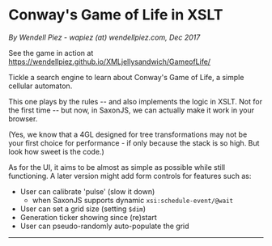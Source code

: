 # Conway's Game of Life in XSLT

*By Wendell Piez - wapiez (at) wendellpiez.com, Dec 2017* 

See the game in action at https://wendellpiez.github.io/XMLjellysandwich/GameofLife/

Tickle a search engine to learn about Conway's Game of Life, a simple cellular automaton.

This one plays by the rules -- and also implements the logic in XSLT. Not for the first time -- but now, in SaxonJS, we can actually make it work in your browser.

(Yes, we know that a 4GL designed for tree transformations may not be your first choice for performance - if only because the stack is so high. But look how sweet is the code.)

As for the UI, it aims to be almost as simple as possible while still functioning. A later version might add form controls for features such as:

* User can calibrate 'pulse' (slow it down)
  * when SaxonJS supports dynamic `xsi:schedule-event/@wait`
* User can set a grid size (setting `$dim`)
* Generation ticker showing since (re)start
* User can pseudo-randomly auto-populate the grid

-----

